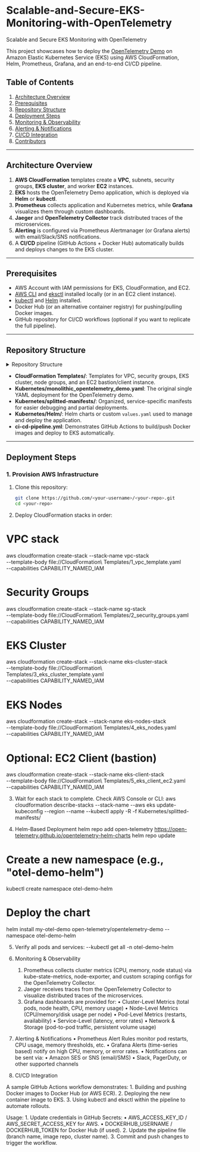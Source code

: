 # Scalable-and-Secure-EKS-Monitoring-with-OpenTelemetry
Scalable and Secure EKS Monitoring with OpenTelemetry

This project showcases how to deploy the [OpenTelemetry Demo](https://github.com/open-telemetry/opentelemetry-demo) on Amazon Elastic Kubernetes Service (EKS) using AWS CloudFormation, Helm, Prometheus, Grafana, and an end-to-end CI/CD pipeline.

## Table of Contents
1. [Architecture Overview](#architecture-overview)  
2. [Prerequisites](#prerequisites)  
3. [Repository Structure](#repository-structure)  
4. [Deployment Steps](#deployment-steps)  
5. [Monitoring & Observability](#monitoring--observability)  
6. [Alerting & Notifications](#alerting--notifications)  
7. [CI/CD Integration](#cicd-integration)  
8. [Contributors](#contributors)  

---

## Architecture Overview
1. **AWS CloudFormation** templates create a **VPC**, subnets, security groups, **EKS cluster**, and worker **EC2** instances.
2. **EKS** hosts the OpenTelemetry Demo application, which is deployed via **Helm** or **kubectl**.
3. **Prometheus** collects application and Kubernetes metrics, while **Grafana** visualizes them through custom dashboards.
4. **Jaeger** and **OpenTelemetry Collector** track distributed traces of the microservices.
5. **Alerting** is configured via Prometheus Alertmanager (or Grafana alerts) with email/Slack/SNS notifications.
6. A **CI/CD** pipeline (GitHub Actions + Docker Hub) automatically builds and deploys changes to the EKS cluster.

---

## Prerequisites
- AWS Account with IAM permissions for EKS, CloudFormation, and EC2.
- [AWS CLI](https://docs.aws.amazon.com/cli/latest/userguide/install-cliv2.html) and [eksctl](https://eksctl.io/) installed locally (or in an EC2 client instance).
- [kubectl](https://kubernetes.io/docs/tasks/tools/) and [Helm](https://helm.sh/docs/intro/install/) installed.
- Docker Hub (or an alternative container registry) for pushing/pulling Docker images.
- GitHub repository for CI/CD workflows (optional if you want to replicate the full pipeline).

---

## Repository Structure

<details>
  <summary>Repository Structure</summary>
  <pre>
.
├── CloudFormation Templates/
│   ├── 1_vpc_template.yaml
│   ├── 2_security_groups.yaml
│   ├── 3_eks_cluster_template.yaml
│   ├── 4_eks_nodes.yaml
│   └── 5_eks_client_ec2.yaml
├── Kubernetes/
│   ├── monolithic_opentelemetry_demo.yaml       # (Original single manifest)
│   ├── splitted-manifests/
│   │   ├── 01-namespaces/
│   │   ├── 02-core/
│   │   ├── 03-opentelemetry-collector/
│   │   ├── 04-jaeger/
│   │   ├── 05-prometheus/
│   │   ├── 06-grafana/
│   │   ├── 07-opensearch/
│   │   └── 08-application/
│   └── Helm/
│       └── helm_chart_values.yaml              # Custom values for Helm deployment
├── ci-cd-pipeline.yml                          # Sample GitHub Actions workflow
├── Dockerfile                                  # For building custom images
├── README.md                                   # (This file)
└── ...
  </pre>
</details>

- **CloudFormation Templates/**: Templates for VPC, security groups, EKS cluster, node groups, and an EC2 bastion/client instance.
- **Kubernetes/monolithic_opentelemetry_demo.yaml**: The original single YAML deployment for the OpenTelemetry demo.
- **Kubernetes/splitted-manifests/**: Organized, service-specific manifests for easier debugging and partial deployments.
- **Kubernetes/Helm/**: Helm charts or custom `values.yaml` used to manage and deploy the application.
- **ci-cd-pipeline.yml**: Demonstrates GitHub Actions to build/push Docker images and deploy to EKS automatically.

---

## Deployment Steps

### 1. Provision AWS Infrastructure
1. Clone this repository:
   ```bash
   git clone https://github.com/<your-username>/<your-repo>.git
   cd <your-repo>

2.	Deploy CloudFormation stacks in order:
# VPC stack
aws cloudformation create-stack --stack-name vpc-stack \
  --template-body file://CloudFormation\ Templates/1_vpc_template.yaml \
  --capabilities CAPABILITY_NAMED_IAM

# Security Groups
aws cloudformation create-stack --stack-name sg-stack \
  --template-body file://CloudFormation\ Templates/2_security_groups.yaml \
  --capabilities CAPABILITY_NAMED_IAM

# EKS Cluster
aws cloudformation create-stack --stack-name eks-cluster-stack \
  --template-body file://CloudFormation\ Templates/3_eks_cluster_template.yaml \
  --capabilities CAPABILITY_NAMED_IAM

# EKS Nodes
aws cloudformation create-stack --stack-name eks-nodes-stack \
  --template-body file://CloudFormation\ Templates/4_eks_nodes.yaml \
  --capabilities CAPABILITY_NAMED_IAM

# Optional: EC2 Client (bastion)
aws cloudformation create-stack --stack-name eks-client-stack \
  --template-body file://CloudFormation\ Templates/5_eks_client_ec2.yaml \
  --capabilities CAPABILITY_NAMED_IAM

3.	Wait for each stack to complete. Check AWS Console or CLI:
aws cloudformation describe-stacks --stack-name <stack-name>
  --aws eks update-kubeconfig --region <your-region> --name <eks-cluster-name>
  --kubectl apply -R -f Kubernetes/splitted-manifests/

4. Helm-Based Deployment
helm repo add open-telemetry https://open-telemetry.github.io/opentelemetry-helm-charts
helm repo update

# Create a new namespace (e.g., "otel-demo-helm")
kubectl create namespace otel-demo-helm

# Deploy the chart
helm install my-otel-demo open-telemetry/opentelemetry-demo --namespace otel-demo-helm

5.	Verify all pods and services:
    --kubectl get all -n otel-demo-helm

6. Monitoring & Observability
	1.	Prometheus collects cluster metrics (CPU, memory, node status) via kube-state-metrics, node-exporter, and custom scraping configs for the OpenTelemetry Collector.
	2.	Jaeger receives traces from the OpenTelemetry Collector to visualize distributed traces of the microservices.
	3.	Grafana dashboards are provided for:
	•	Cluster-Level Metrics (total pods, node health, CPU, memory usage)
	•	Node-Level Metrics (CPU/memory/disk usage per node)
	•	Pod-Level Metrics (restarts, availability)
	•	Service-Level (latency, error rates)
	•	Network & Storage (pod-to-pod traffic, persistent volume usage)

7. Alerting & Notifications
	•	Prometheus Alert Rules monitor pod restarts, CPU usage, memory thresholds, etc.
	•	Grafana Alerts (time-series based) notify on high CPU, memory, or error rates.
	•	Notifications can be sent via:
	•	Amazon SES or SNS (email/SMS)
	•	Slack, PagerDuty, or other supported channels

8. CI/CD Integration

A sample GitHub Actions workflow demonstrates:
	1.	Building and pushing Docker images to Docker Hub (or AWS ECR).
	2.	Deploying the new container image to EKS.
	3.	Using kubectl and eksctl within the pipeline to automate rollouts.

Usage:
	1.	Update credentials in GitHub Secrets:
	•	AWS_ACCESS_KEY_ID / AWS_SECRET_ACCESS_KEY for AWS.
	•	DOCKERHUB_USERNAME / DOCKERHUB_TOKEN for Docker Hub (if used).
	2.	Update the pipeline file (branch name, image repo, cluster name).
	3.	Commit and push changes to trigger the workflow.
